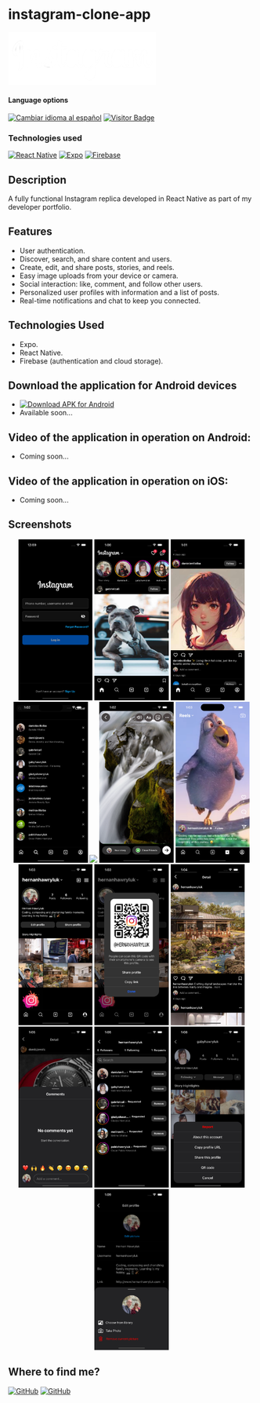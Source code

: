 # instagram-clone-app

<img alt="Instagram Logo" src="./assets/images/header-logo.png" width="60%">

<div>
<h4>Language options</h4>
  <a href="https://github.com/hernanhawryluk/instagram-clone-app/blob/main/README.es.md"><img alt="Cambiar idioma al español" src="https://img.shields.io/badge/idioma-español-yellow.svg"></a>
  <a href="#"><img alt="Visitor Badge" src="https://visitor-badge.laobi.icu/badge?page_id=hernanhawryluk.instagram-clone-app"></a>
</div>
<div>
  <h3>Technologies used</h3>
  <a href="#"><img alt="React Native" src="https://img.shields.io/badge/React%20Native-0.72.6-blue?logo=react"></a>
  <a href="#"><img alt="Expo" src="https://img.shields.io/badge/Expo-49.0.15-blue?logo=expo"></a>
  <a href="#"><img alt="Firebase" src="https://img.shields.io/badge/Firebase-10.5.2-blue?logo=firebase"></a>
</div>

## Description

A fully functional Instagram replica developed in React Native as part of my developer portfolio.

## Features

- User authentication.
- Discover, search, and share content and users.
- Create, edit, and share posts, stories, and reels.
- Easy image uploads from your device or camera.
- Social interaction: like, comment, and follow other users.
- Personalized user profiles with information and a list of posts.
- Real-time notifications and chat to keep you connected.

## Technologies Used

- Expo.
- React Native.
- Firebase (authentication and cloud storage).

## Download the application for Android devices

- [![Download APK for Android](https://img.shields.io/badge/Google%20Drive-instagram--clone--app.apk-blue?logo=googledrive)](#)
- Available soon...

## Video of the application in operation on Android:

- Coming soon...

## Video of the application in operation on iOS:

- Coming soon...

## Screenshots

<div align="center">
  <img src="./assets/screenshots/LoginScreen.png" width="30%">
  <img src="./assets/screenshots/HomeScreen.png" width="30%">
  <img src="./assets/screenshots/PostsScreen.png" width="30%">
  <img src="./assets/screenshots/SearchScreen.png" width="30%">
  <img src="./assets/screenshots/NewPostScreen.png" width="30%">
  <img src="./assets/screenshots/NewStoryScreen.png" width="30%">
  <img src="./assets/screenshots/ReelsScreen.png" width="30%">
  <img src="./assets/screenshots/ProfileScreen.png" width="30%">
  <img src="./assets/screenshots/ShareQRModal.png" width="30%">
  <img src="./assets/screenshots/DetailScreen.png" width="30%">
  <img src="./assets/screenshots/CommentsModal.png" width="30%">
  <img src="./assets/screenshots/FollowersScreen.png" width="30%">
  <img src="./assets/screenshots/OptionsModal.png" width="30%">
  <img src="./assets/screenshots/PictureModal.png" width="30%">
</div>

## Where to find me?

<div>
  <a href="https://github.com/hernanhawryluk"><img alt="GitHub" src="https://img.shields.io/badge/GitHub-grey?style=for-the-badge&logo=github"></a>
  <a href="https://www.linkedin.com/in/hernan-hawryluk"><img alt="GitHub" src="https://img.shields.io/badge/LinkedIn-blue?style=for-the-badge&logo=linkedin"></a>
</div>
